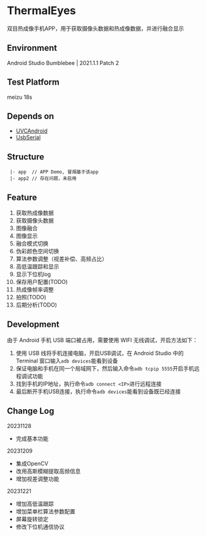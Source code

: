 ﻿# ThermalEyes
双目热成像手机APP，用于获取摄像头数据和热成像数据，并进行融合显示

## Environment
Android Studio Bumblebee | 2021.1.1 Patch 2

## Test Platform
meizu 18s

## Depends on
 - [UVCAndroid](https://github.com/shiyinghan/UVCAndroid)
 - [UsbSerial](https://github.com/felHR85/UsbSerial)

## Structure
```
 |- app  // APP Demo, 冒烟基于该app
 |- app2 // 存在问题，未启用
```

## Feature
1. 获取热成像数据
2. 获取摄像头数据
3. 图像融合
4. 图像显示
5. 融合模式切换
6. 伪彩颜色空间切换
7. 算法参数调整（视差补偿、高频占比）
8. 高低温跟踪和显示
9. 显示下位机log
10. 保存用户配置(TODO)
11. 热成像帧率调整
12. 拍照(TODO)
13. 后期分析(TODO)
    
## Development
由于 Android 手机 USB 端口被占用，需要使用 WIFI 无线调试，开启方法如下：

1. 使用 USB 线将手机连接电脑，开启USB调试，在 Android Studio 中的 Terminal 窗口输入`adb devices`能看到设备
2. 保证电脑和手机在同一个局域网下，然后输入命令`adb tcpip 5555`开启手机远程调试功能
3. 找到手机的IP地址，执行命令`adb connect <IP>`进行远程连接
4. 最后断开手机USB连接，执行命令`adb devices`能看到设备既已经连接
    
## Change Log
20231128 
 - 完成基本功能

20231209
 - 集成OpenCV
 - 改用高斯模糊提取高频信息
 - 增加视差调整功能

20231221
 - 增加高低温跟踪
 - 增加菜单栏算法参数配置
 - 屏幕旋转锁定
 - 修改下位机通信协议

